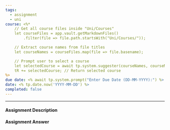 ```yaml
---
tags:
  - assignment
  - uni
course: <%*
    // Get all course files inside "Uni/Courses"
    let courseFiles = app.vault.getMarkdownFiles()
        .filter(file => file.path.startsWith("Uni/Courses/"));

    // Extract course names from file titles
    let courseNames = courseFiles.map(file => file.basename);

    // Prompt user to select a course
    let selectedCourse = await tp.system.suggester(courseNames, courseNames);
    tR += selectedCourse; // Return selected course
%>
due date: <% await tp.system.prompt("Enter Due Date (DD-MM-YYYY):") %>
date: <% tp.date.now('YYYY-MM-DD') %>
completed: false
---
```

--- 
#### Assignment Description


#### Assignment Answer